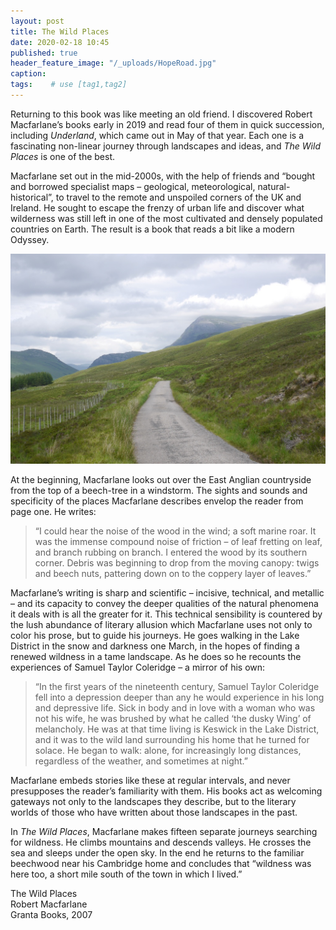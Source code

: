 ```yaml
---
layout: post
title: The Wild Places
date: 2020-02-18 10:45
published: true
header_feature_image: "/_uploads/HopeRoad.jpg"
caption:
tags:    # use [tag1,tag2]
---
```


Returning to this book was like meeting an old friend.  I discovered Robert Macfarlane’s books early in 2019 and read four of them in quick succession, including _Underland_, which came out in May of that year.  Each one is a fascinating non-linear journey through landscapes and ideas, and _The Wild Places_ is one of the best.

Macfarlane set out in the mid-2000s, with the help of friends and “bought and borrowed specialist maps – geological, meteorological, natural-historical”, to travel to the remote and unspoiled corners of the UK and Ireland.  He sought to escape the frenzy of urban life and discover what wilderness was still left in one of the most cultivated and densely populated countries on Earth.  The result is a book that reads a bit like a modern Odyssey.

[![Hope Road](/_uploads/HopeRoad.jpg)](/_uploads/HopeRoad.jpg)

At the beginning, Macfarlane looks out over the East Anglian countryside from the top of a beech-tree in a windstorm.  The sights and sounds and specificity of the places Macfarlane describes envelop the reader from page one.  He writes:
>“I could hear the noise of the wood in the wind; a soft marine roar. It was the immense compound noise of friction – of leaf fretting on leaf, and branch rubbing on branch. I entered the wood by its southern corner. Debris was beginning to drop from the moving canopy: twigs and beech nuts, pattering down on to the coppery layer of leaves.”

Macfarlane’s writing is sharp and scientific – incisive, technical, and metallic – and its capacity to convey the deeper qualities of the natural phenomena it deals with is all the greater for it.  This technical sensibility is countered by the lush abundance of literary allusion which Macfarlane uses not only to color his prose, but to guide his journeys.
He goes walking in the Lake District in the snow and darkness one March, in the hopes of finding a renewed wildness in a tame landscape.  As he does so he recounts the experiences of Samuel Taylor Coleridge – a mirror of his own:
>“In the first years of the nineteenth century, Samuel Taylor Coleridge fell into a depression deeper than any he would experience in his long and depressive life. Sick in body and in love with a woman who was not his wife, he was brushed by what he called ‘the dusky Wing’ of melancholy. He was at that time living is Keswick in the Lake District, and it was to the wild land surrounding his home that he turned for solace. He began to walk: alone, for increasingly long distances, regardless of the weather, and sometimes at night.”

Macfarlane embeds stories like these at regular intervals, and never presupposes the reader’s familiarity with them.  His books act as welcoming gateways not only to the landscapes they describe, but to the literary worlds of those who have written about those landscapes in the past.

In _The Wild Places_, Macfarlane makes fifteen separate journeys searching for wildness.  He climbs mountains and descends valleys.  He crosses the sea and sleeps under the open sky.  In the end he returns to the familiar beechwood near his Cambridge home and concludes that “wildness was here too, a short mile south of the town in which I lived.”

The Wild Places  
Robert Macfarlane  
Granta Books, 2007  
